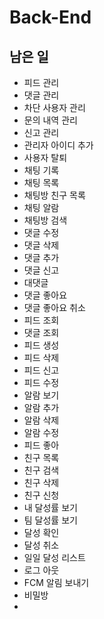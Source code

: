 # Back-End
## 남은 일
- 피드 관리
- 댓글 관리
- 차단 사용자 관리
- 문의 내역 관리
- 신고 관리
- 관리자 아이디 추가
- 사용자 탈퇴
- 채팅 기록
- 채팅 목록
- 채팅방 친구 목록
- 채팅 알람
- 채팅방 검색
- 댓글  수정
- 댓글 삭제
- 댓글 추가
- 댓글 신고
- 대댓글
- 댓글 좋아요
- 댓글 좋아요 취소
- 피드 조회
- 댓글 조회
- 피드 생성
- 피드 삭제
- 피드 신고
- 피드 수정
- 알람 보기
- 알람 추가
- 알람 삭제
- 알람 수정
- 피드 좋아
- 친구 목록
- 친구 검색
- 친구 삭제
- 친구 신청
- 내 달성률 보기
- 팀 달성률 보기
- 달성 확인
- 달성 취소
- 일일 달성 리스트
- 로그 아웃
- FCM 알림 보내기
- 비밀방
- 